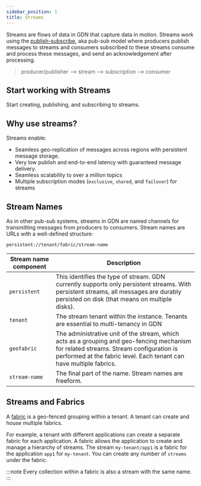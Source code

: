 ```yaml
---
sidebar_position: 1
title: Streams
---
```


Streams are flows of data in GDN that capture data in motion. Streams work using the [publish-subscribe](https://en.wikipedia.org/wiki/Publish%E2%80%93subscribe_pattern), aka pub-sub model where producers publish messages to streams and consumers subscribed to these streams consume and process these messages, and send an acknowledgement after processing.

> producer/publisher --> stream --> subscription --> consumer


## Start working with Streams

Start creating, publishing, and subscribing to streams.

<grid cols={4}>
  <card
    heading="Client SDKs"
    description="Create, subscribe and publish to streams using our Python and Javascript SDKs."
    href="https://www.macrometa.com/docs/streams/getting-started-streams"
  />
  <card
    heading="REST APIs"
    description="Leverage our extensive list of API endpoints to work with GDN Streams."
    href="https://www.macrometa.com/docs/api#/operations/CreateStream"
  />
    <card
    heading="Web Console"
    description="Use our intuitive user interface to send, receive and subscribe to streams."
    href="https://www.macrometa.com/docs/streams/stream-tasks/create-streams"
/>
    <card
    heading="GDN CLI"
    description="Install and use the interactive GDN CLI to start subscribing and publishing to streams."
    href="https://www.macrometa.com/docs/cli/streams-cli#gdnsl-streams-create"
  />
</grid>

## Why use streams?

Streams enable:

- Seamless geo-replication of messages across regions with persistent message storage.
- Very low publish and end-to-end latency with guaranteed message delivery.
- Seamless scalability to over a million topics
- Multiple subscription modes (`exclusive`, `shared`, and `failover`) for streams

## Stream Names

As in other pub-sub systems, streams in GDN are named channels for transmitting messages from producers to consumers. Stream names are URLs with a well-defined structure:

```http
persistent://tenant/fabric/stream-name
```

|Stream name component | Description |
|--------------------|---------------|
|`persistent` | This identifies the type of stream. GDN currently supports only persistent streams. With persistent streams, all messages are durably persisted on disk (that means on multiple disks).
|`tenant`             | The stream tenant within the instance. Tenants are essential to multi-tenancy in GDN |
|`geofabric`          | The administrative unit of the stream, which acts as a grouping and geo-fencing mechanism for related streams. Stream configuration is performed at the fabric level. Each tenant can have multiple fabrics. |
|`stream-name`              | The final part of the name. Stream names are freeform. |

## Streams and Fabrics

A [fabric](../geofabrics/index.md) is a geo-fenced grouping within a tenant. A tenant can create and house multiple fabrics.

For example, a tenant with different applications can create a separate fabric for each application. A fabric allows the application to create and manage a hierarchy of streams. The stream `my-tenant/app1` is a fabric for the application `app1` for `my-tenant`. You can create any number of `streams` under the fabric.

:::note
Every collection within a fabric is also a stream with the same name.
:::
